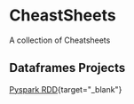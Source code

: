 # CheastSheets

A collection of Cheatsheets

## Dataframes Projects

[Pyspark RDD](https://stanford.edu/~rezab/dao/notes/L11/spark_cheat_sheet.pdf){target="_blank"}